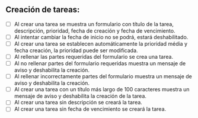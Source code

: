 ## Creación de tareas:

- [ ] Al crear una tarea se muestra un formulario con título de la tarea, descripción, prioridad, fecha de creación y fecha de vencimiento.
- [ ] Al intentar cambiar la fecha de inicio no se podrá, estará deshabilitado.
- [ ] Al crear una tarea se establecen automáticamente la prioridad média y fecha creación, la prioridad puede ser modificada.
- [ ] Al rellenar las partes requeridas del formulario se crea una tarea.
- [ ] Al no rellenar partes del formulario requeridas muestra un mensaje de aviso y deshabilita la creación.
- [ ] Al rellenar incorrectamente partes del formulario muestra un mensaje de aviso y deshabilita la creación.
- [ ] Al crear una tarea con un título más largo de 100 caracteres muestra un mensaje de aviso y deshabilita la creación de la tarea.
- [ ] Al crear una tarea sin descripción se creará la tarea.
- [ ] Al crear una tarea sin fecha de vencimiento se creará la tarea.